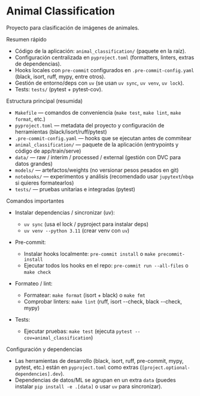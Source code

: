 # Animal Classification

Proyecto para clasificación de imágenes de animales.

Resumen rápido

- Código de la aplicación: `animal_classification/` (paquete en la raíz).
- Configuración centralizada en `pyproject.toml` (formatters, linters, extras de dependencias).
- Hooks locales con `pre-commit` configurados en `.pre-commit-config.yaml` (black, isort, ruff, mypy, entre otros).
- Gestión de entorno/deps con `uv` (se usan `uv sync`, `uv venv`, `uv lock`).
- Tests: `tests/` (pytest + pytest-cov).

Estructura principal (resumida)

- `Makefile` — comandos de conveniencia (`make test`, `make lint`, `make format`, etc.)
- `pyproject.toml` — metadata del proyecto y configuración de herramientas (black/isort/ruff/pytest)
- `.pre-commit-config.yaml` — hooks que se ejecutan antes de commitear
- `animal_classification/` — paquete de la aplicación (entrypoints y código de app/train/serve)
- `data/` — raw / interim / processed / external (gestión con DVC para datos grandes)
- `models/` — artefactos/weights (no versionar pesos pesados en git)
- `notebooks/` — experimentos y análisis (recomendado usar `jupytext`/`nbqa` si quieres formatearlos)
- `tests/` — pruebas unitarias e integradas (pytest)

Comandos importantes

- Instalar dependencias / sincronizar (uv):

  - `uv sync` (usa el lock / pyproject para instalar deps)
  - `uv venv --python 3.11` (crear venv con `uv`)

- Pre-commit:

  - Instalar hooks localmente: `pre-commit install` o `make precommit-install`
  - Ejecutar todos los hooks en el repo: `pre-commit run --all-files` o `make check`

- Formateo / lint:

  - Formatear: `make format` (isort + black) o `make fmt`
  - Comprobar linters: `make lint` (ruff, isort --check, black --check, mypy)

- Tests:
  - Ejecutar pruebas: `make test` (ejecuta `pytest --cov=animal_classification`)

Configuración y dependencias

- Las herramientas de desarrollo (black, isort, ruff, pre-commit, mypy, pytest, etc.) están en `pyproject.toml` como extras (`[project.optional-dependencies].dev`).
- Dependencias de datos/ML se agrupan en un extra `data` (puedes instalar `pip install -e .[data]` o usar `uv` para sincronizar).
